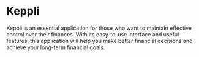 # Keppli

Keppli is an essential application for those who want to maintain effective control over their finances. With its easy-to-use interface and useful features, this application will help you make better financial decisions and achieve your long-term financial goals.
